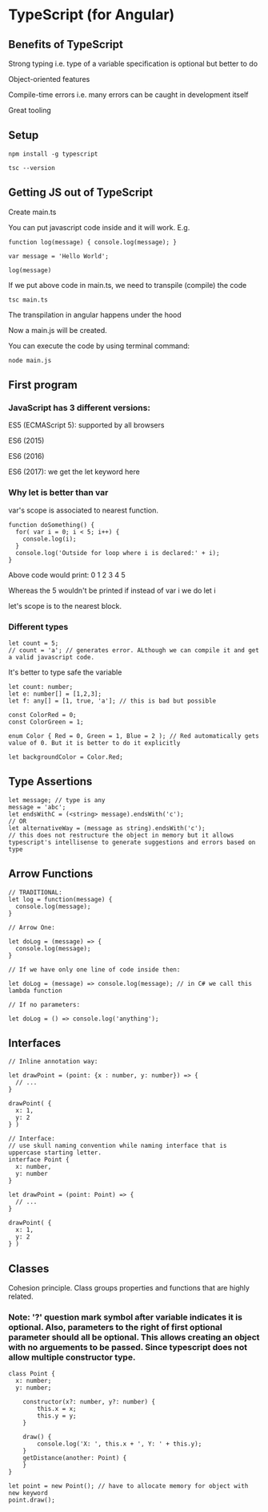 # TypeScript (for Angular)

## Benefits of TypeScript

Strong typing i.e. type of a variable specification is optional but better to do

Object-oriented features

Compile-time errors i.e. many errors can be caught in development itself

Great tooling 

## Setup 

```
npm install -g typescript

tsc --version
```

## Getting JS out of TypeScript

Create main.ts

You can put javascript code inside and it will work.
E.g.

```
function log(message) { console.log(message); }

var message = 'Hello World';

log(message)

```

If we put above code in main.ts, we need to transpile (compile) the code

```
tsc main.ts
```

The transpilation in angular happens under the hood 

Now a main.js will be created.

You can execute the code by using terminal command:

```
node main.js
```

## First program

### JavaScript has 3 different versions:

ES5 (ECMAScript 5): supported by all browsers

ES6 (2015)

ES6 (2016)

ES6 (2017): we get the let keyword here

### Why let is better than var

var's scope is associated to nearest function.

```
function doSomething() {
  for( var i = 0; i < 5; i++) {
    console.log(i);
  }
  console.log('Outside for loop where i is declared:' + i); 
}
```

Above code would print: 0 1 2 3 4 5

Whereas the 5 wouldn't be printed if instead of var i we do let i

let's scope is to the nearest block.

### Different types

```
let count = 5;
// count = 'a'; // generates error. ALthough we can compile it and get a valid javascript code.
```

It's better to type safe the variable

```
let count: number;
let e: number[] = [1,2,3];
let f: any[] = [1, true, 'a']; // this is bad but possible

const ColorRed = 0;
const ColorGreen = 1;

enum Color { Red = 0, Green = 1, Blue = 2 ); // Red automatically gets value of 0. But it is better to do it explicitly

let backgroundColor = Color.Red;

```

## Type Assertions

```
let message; // type is any
message = 'abc';
let endsWithC = (<string> message).endsWith('c');
// OR
let alternativeWay = (message as string).endsWith('c');
// this does not restructure the object in memory but it allows typescript's intellisense to generate suggestions and errors based on type

```

## Arrow Functions

```
// TRADITIONAL:
let log = function(message) {
  console.log(message);
}

// Arrow One:

let doLog = (message) => {
  console.log(message);
}

// If we have only one line of code inside then:

let doLog = (message) => console.log(message); // in C# we call this lambda function

// If no parameters:

let doLog = () => console.log('anything');

```

## Interfaces

```
// Inline annotation way:

let drawPoint = (point: {x : number, y: number}) => {
  // ...
}

drawPoint( {
  x: 1,
  y: 2
} )

// Interface:
// use skull naming convention while naming interface that is uppercase starting letter.
interface Point {
  x: number,
  y: number
}

let drawPoint = (point: Point) => {
  // ...
}

drawPoint( {
  x: 1,
  y: 2
} )
```

## Classes

Cohesion principle. Class groups properties and functions that are highly related.

### Note: '?' question mark symbol after variable indicates it is optional. Also, parameters to the right of first optional parameter should all be optional. This allows creating an object with no arguements to be passed. Since typescript does not allow multiple constructor type.

```
class Point {
  x: number;
  y: number;
	
	constructor(x?: number, y?: number) {
		this.x = x;
		this.y = y;
	}
	
	draw() {
		console.log('X: ', this.x + ', Y: ' + this.y);
	}
	getDistance(another: Point) {
	}
}

let point = new Point(); // have to allocate memory for object with new keyword
point.draw();
```
